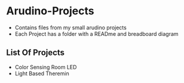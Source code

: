 # Arudino-Projects
- Contains files from my small arudino projects
- Each Project has a folder with a READme and breadboard diagram

## List Of Projects
 - Color Sensing Room LED
 - Light Based Theremin
